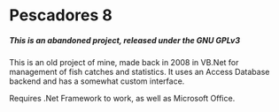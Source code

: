 # Pescadores 8

##### This is an abandoned project, released under the GNU GPLv3

This is an old project of mine, made back in 2008 in VB.Net for management of fish catches and statistics.
It uses an Access Database backend and has a somewhat custom interface.

Requires .Net Framework to work, as well as Microsoft Office.

